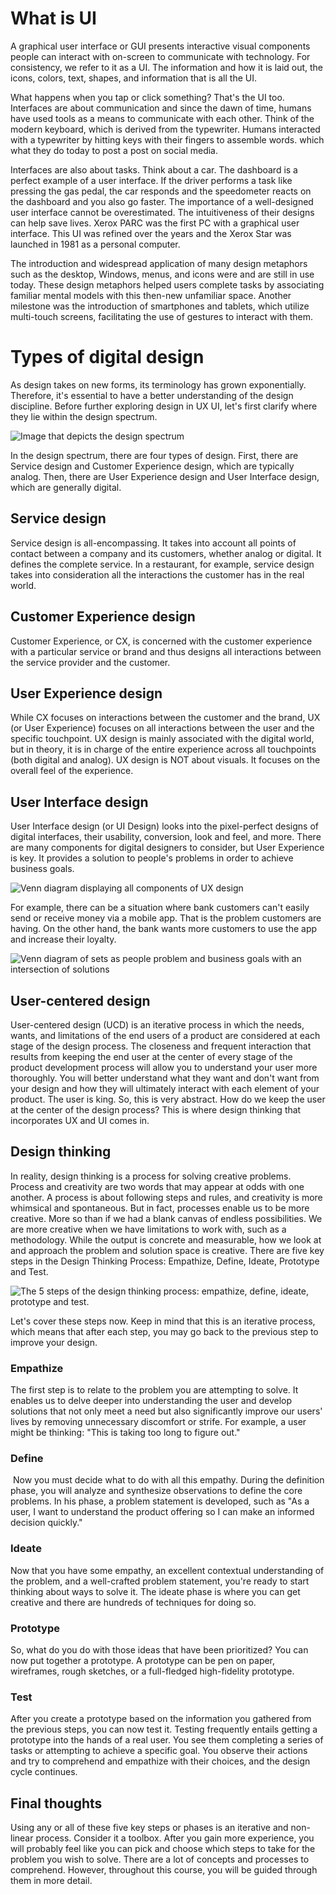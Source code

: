 # What is UI

A graphical user interface or GUI presents interactive visual components people can interact with on-screen to communicate with technology. For consistency, we refer to it as a UI. The information and how it is laid out, the icons, colors, text, shapes, and information that is all the UI. 

What happens when you tap or click something? That's the UI too. Interfaces are about communication and since the dawn of time, humans have used tools as a means to communicate with each other. Think of the modern keyboard, which is derived from the typewriter. Humans interacted with a typewriter by hitting keys with their fingers to assemble words. which what they do today to post a post on social media.

Interfaces are also about tasks. Think about a car. The dashboard is a perfect example of a user interface. If the driver performs a task like pressing the gas pedal, the car responds and the speedometer reacts on the dashboard and you also go faster. The importance of a well-designed user interface cannot be overestimated. The intuitiveness of their designs can help save lives. Xerox PARC was the first PC with a graphical user interface. This UI was refined over the years and the Xerox Star was launched in 1981 as a personal computer. 


The introduction and widespread application of many design metaphors such as the desktop, Windows, menus, and icons were and are still in use today. These design metaphors helped users complete tasks by associating familiar mental models with this then-new unfamiliar space. Another milestone was the introduction of smartphones and tablets, which utilize multi-touch screens, facilitating the use of gestures to interact with them. 

# Types of digital design

As design takes on new forms, its terminology has grown exponentially. Therefore, it's essential to have a better understanding of the design discipline. Before further exploring design in UX UI, let's first clarify where they lie within the design spectrum.

![Image that depicts the design spectrum](../../Pics/designSpectrum.png)

In the design spectrum, there are four types of design. First, there are Service design and Customer Experience design, which are typically analog. Then, there are User Experience design and User Interface design, which are generally digital. 

## Service design

Service design is all-encompassing. It takes into account all points of contact between a company and its customers, whether analog or digital. It defines the complete service. In a restaurant, for example, service design takes into consideration all the interactions the customer has in the real world. 

## Customer Experience design

Customer Experience, or CX, is concerned with the customer experience with a particular service or brand and thus designs all interactions between the service provider and the customer. 

## User Experience design

While CX focuses on interactions between the customer and the brand, UX (or User Experience) focuses on all interactions between the user and the specific touchpoint. UX design is mainly associated with the digital world, but in theory, it is in charge of the entire experience across all touchpoints (both digital and analog). UX design is NOT about visuals. It focuses on the overall feel of the experience. 

## User Interface design

User Interface design (or UI Design) looks into the pixel-perfect designs of digital interfaces, their usability, conversion, look and feel, and more. There are many components for digital designers to consider, but User Experience is key. It provides a solution to people's problems in order to achieve business goals. 

![Venn diagram displaying all components of UX design](../../Pics/UserInterfaceDesign.png)

For example, there can be a situation where bank customers can't easily send or receive money via a mobile app. That is the problem customers are having. On the other hand, the bank wants more customers to use the app and increase their loyalty.

![Venn diagram of sets as people problem and business goals with an intersection of solutions](../../Pics/situationwherebankcustomers.png)

## User-centered design

User-centered design (UCD) is an iterative process in which the needs, wants, and limitations of the end users of a product are considered at each stage of the design process. The closeness and frequent interaction that results from keeping the end user at the center of every stage of the product development process will allow you to understand your user more thoroughly. You will better understand what they want and don't want from your design and how they will ultimately interact with each element of your product. The user is king. So, this is very abstract. How do we keep the user at the center of the design process? This is where design thinking that incorporates UX and UI comes in. 

## Design thinking

In reality, design thinking is a process for solving creative problems. Process and creativity are two words that may appear at odds with one another. A process is about following steps and rules, and creativity is more whimsical and spontaneous. But in fact, processes enable us to be more creative. More so than if we had a blank canvas of endless possibilities. We are more creative when we have limitations to work with, such as a methodology. While the output is concrete and measurable, how we look at and approach the problem and solution space is creative. There are five key steps in the Design Thinking Process: Empathize, Define, Ideate, Prototype and Test. 

![The 5 steps of the design thinking process: empathize, define, ideate, prototype and test.](../../Pics/5StepsOfTheDesignThinkingProcess.png)

Let's cover these steps now. Keep in mind that this is an iterative process, which means that after each step, you may go back to the previous step to improve your design. 

### Empathize

The first step is to relate to the problem you are attempting to solve. It enables us to delve deeper into understanding the user and develop solutions that not only meet a need but also significantly improve our users' lives by removing unnecessary discomfort or strife. For example, a user might be thinking: "This is taking too long to figure out." 

### Define

 Now you must decide what to do with all this empathy. During the definition phase, you will analyze and synthesize observations to define the core problems. In his phase, a problem statement is developed, such as "As a user, I want to understand the product offering so I can make an informed decision quickly." 

### Ideate

Now that you have some empathy, an excellent contextual understanding of the problem, and a well-crafted problem statement, you're ready to start thinking about ways to solve it. The ideate phase is where you can get creative and there are hundreds of techniques for doing so. 

### Prototype

So, what do you do with those ideas that have been prioritized? You can now put together a prototype. A prototype can be pen on paper, wireframes, rough sketches, or a full-fledged high-fidelity prototype. 

### Test

After you create a prototype based on the information you gathered from the previous steps, you can now test it. Testing frequently entails getting a prototype into the hands of a real user. You see them completing a series of tasks or attempting to achieve a specific goal. You observe their actions and try to comprehend and empathize with their choices, and the design cycle continues. 

## Final thoughts

Using any or all of these five key steps or phases is an iterative and non-linear process. Consider it a toolbox. After you gain more experience, you will probably feel like you can pick and choose which steps to take for the problem you wish to solve. There are a lot of concepts and processes to comprehend. However, throughout this course, you will be guided through them in more detail.